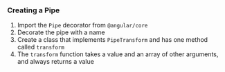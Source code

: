 ### Creating a Pipe
1. Import the `Pipe` decorator from `@angular/core`
2. Decorate the pipe with a name
3. Create a class that implements `PipeTransform` and has one method called `transform`
4. The `transform` function takes a value and an array of other arguments, and always returns a value